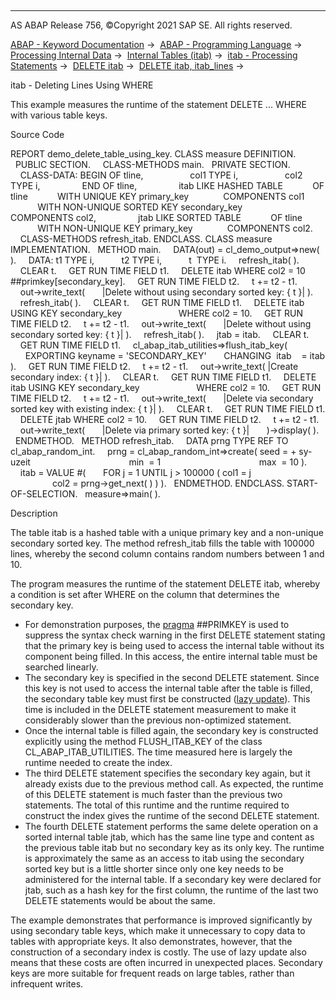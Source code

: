   

* * *

AS ABAP Release 756, ©Copyright 2021 SAP SE. All rights reserved.

[ABAP - Keyword Documentation](javascript:call_link\('abenabap.htm'\)) →  [ABAP - Programming Language](javascript:call_link\('abenabap_reference.htm'\)) →  [Processing Internal Data](javascript:call_link\('abenabap_data_working.htm'\)) →  [Internal Tables (itab)](javascript:call_link\('abenitab.htm'\)) →  [itab - Processing Statements](javascript:call_link\('abentable_processing_statements.htm'\)) →  [DELETE itab](javascript:call_link\('abapdelete_itab.htm'\)) →  [DELETE itab, itab\_lines](javascript:call_link\('abapdelete_itab_lines.htm'\)) → 

itab - Deleting Lines Using WHERE

This example measures the runtime of the statement DELETE ... WHERE with various table keys.

Source Code

REPORT demo\_delete\_table\_using\_key.
CLASS measure DEFINITION.
  PUBLIC SECTION.
    CLASS-METHODS main.
  PRIVATE SECTION.
    CLASS-DATA: BEGIN OF tline,
                  col1 TYPE i,
                  col2 TYPE i,
                END OF tline,
                itab LIKE HASHED TABLE
           OF tline
           WITH UNIQUE KEY primary\_key
             COMPONENTS col1
           WITH NON-UNIQUE SORTED KEY secondary\_key
             COMPONENTS col2,
                jtab LIKE SORTED TABLE
           OF tline
           WITH NON-UNIQUE KEY primary\_key
             COMPONENTS col2.
    CLASS-METHODS refresh\_itab.
ENDCLASS.
CLASS measure IMPLEMENTATION.
  METHOD main.
    DATA(out) = cl\_demo\_output=>new( ).
    DATA: t1 TYPE i,
          t2 TYPE i,
          t  TYPE i.
    refresh\_itab( ).
    CLEAR t.
    GET RUN TIME FIELD t1.
    DELETE itab WHERE col2 = 10 ##primkey\[secondary\_key\].
    GET RUN TIME FIELD t2.
    t += t2 - t1.
    out->write\_text(
      |Delete without using secondary sorted key: { t }| ).
    refresh\_itab( ).
    CLEAR t.
    GET RUN TIME FIELD t1.
    DELETE itab USING KEY secondary\_key
                      WHERE col2 = 10.
    GET RUN TIME FIELD t2.
    t += t2 - t1.
    out->write\_text(
      |Delete without using secondary sorted key: { t }| ).
    refresh\_itab( ).
    jtab = itab.
    CLEAR t.
    GET RUN TIME FIELD t1.
    cl\_abap\_itab\_utilities=>flush\_itab\_key(
      EXPORTING keyname = 'SECONDARY\_KEY'
      CHANGING  itab    = itab ).
    GET RUN TIME FIELD t2.
    t += t2 - t1.
    out->write\_text( |Create secondary index: { t }| ).
    CLEAR t.
    GET RUN TIME FIELD t1.
    DELETE itab USING KEY secondary\_key
                      WHERE col2 = 10.
    GET RUN TIME FIELD t2.
    t += t2 - t1.
    out->write\_text(
      |Delete via secondary sorted key with existing index: { t }| ).
    CLEAR t.
    GET RUN TIME FIELD t1.
    DELETE jtab WHERE col2 = 10.
    GET RUN TIME FIELD t2.
    t += t2 - t1.
    out->write\_text(
      |Delete via primary sorted key: { t }|
      )->display( ).
  ENDMETHOD.
  METHOD refresh\_itab.
    DATA prng TYPE REF TO cl\_abap\_random\_int.
    prng = cl\_abap\_random\_int=>create( seed = + sy-uzeit
                                       min  = 1
                                       max  = 10 ).
    itab = VALUE #(
      FOR j = 1 UNTIL j > 100000 ( col1 = j
                                   col2 = prng->get\_next( ) ) ).
  ENDMETHOD.
ENDCLASS.
START-OF-SELECTION.
  measure=>main( ).

Description

The table itab is a hashed table with a unique primary key and a non-unique secondary sorted key. The method refresh\_itab fills the table with 100000 lines, whereby the second column contains random numbers between 1 and 10.

The program measures the runtime of the statement DELETE itab, whereby a condition is set after WHERE on the column that determines the secondary key.

-   For demonstration purposes, the [pragma](javascript:call_link\('abenpragma_glosry.htm'\) "Glossary Entry") ##PRIMKEY is used to suppress the syntax check warning in the first DELETE statement stating that the primary key is being used to access the internal table without its component being filled. In this access, the entire internal table must be searched linearly.
-   The secondary key is specified in the second DELETE statement. Since this key is not used to access the internal table after the table is filled, the secondary table key must first be constructed ([lazy update](javascript:call_link\('abenlazy_update_glosry.htm'\) "Glossary Entry")). This time is included in the DELETE statement measurement to make it considerably slower than the previous non-optimized statement.
-   Once the internal table is filled again, the secondary key is constructed explicitly using the method FLUSH\_ITAB\_KEY of the class CL\_ABAP\_ITAB\_UTILITIES. The time measured here is largely the runtime needed to create the index.
-   The third DELETE statement specifies the secondary key again, but it already exists due to the previous method call. As expected, the runtime of this DELETE statement is much faster than the previous two statements. The total of this runtime and the runtime required to construct the index gives the runtime of the second DELETE statement.
-   The fourth DELETE statement performs the same delete operation on a sorted internal table jtab, which has the same line type and content as the previous table itab but no secondary key as its only key. The runtime is approximately the same as an access to itab using the secondary sorted key but is a little shorter since only one key needs to be administered for the internal table. If a secondary key were declared for jtab, such as a hash key for the first column, the runtime of the last two DELETE statements would be about the same.

The example demonstrates that performance is improved significantly by using secondary table keys, which make it unnecessary to copy data to tables with appropriate keys. It also demonstrates, however, that the construction of a secondary index is costly. The use of lazy update also means that these costs are often incurred in unexpected places. Secondary keys are more suitable for frequent reads on large tables, rather than infrequent writes.